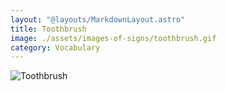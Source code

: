 ```yaml
---
layout: "@layouts/MarkdownLayout.astro"
title: Toothbrush
image: ./assets/images-of-signs/toothbrush.gif
category: Vocabulary
---
```


![Toothbrush](@signs/toothbrush.gif)
